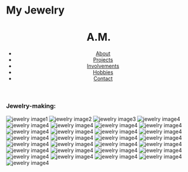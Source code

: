 

# My Jewelry
<link rel="stylesheet" href="stylesAlt.css">
<link href="https://fonts.googleapis.com/css2?family=Berkshire+Swash&display=swap" rel="stylesheet">
<link href="https://fonts.googleapis.com/css2?family=Roboto:ital,wght@0,100;0,300;0,400;0,500;0,700;0,900;1,100;1,300;1,400;1,500;1,700;1,900&display=swap" rel="stylesheet">

<header>
        <div class="header-content">
            <h1>A.M.</h1>
            <div class="vertical-line"></div> <!-- Add vertical line -->
            <nav class="navbar">
                <ul class="nav-links">
                    <li><a href="index.html">About</a></li>
                    <li><a href="projects.html">Projects</a></li>
                    <li><a href="involve.html">Involvements</a></li>
                    <li><a href="hobbies.html">Hobbies</a></li>
                    <li><a href="index.html">Contact</a></li>
                </ul>
            </nav>
        </div>
        <div class="hamburger">
            <div class="line"></div>
            <div class="line"></div>
            <div class="line"></div>
        </div>
    </header>    

<section id="other" class="section">

<div class="hobby">
            <h3>Jewelry-making:</h3>
            <div class="image-gallery">
                <img src="assets\jewelry\techJewelry-0045.png" alt="jewelry image1">
                <img src="assets\jewelry\techJewelry-0046.png" alt="jewelry image2">
                <img src="assets\jewelry\techJewelry-0048.png" alt="jewelry image3">
                <img src="assets\jewelry\techJewelry-0051.png" alt="jewelry image4">
                <img src="assets\jewelry\techJewelry-0052.png" alt="jewelry image4">
                <img src="assets\jewelry\techJewelry-0053.png" alt="jewelry image4">
                <img src="assets\jewelry\techJewelry-0058.png" alt="jewelry image4">
                <img src="assets\jewelry\techJewelry-0059.png" alt="jewelry image4">
                <img src="assets\jewelry\techJewelry-0061.png" alt="jewelry image4">
                <img src="assets\jewelry\techJewelry-0065.png" alt="jewelry image4">
                <img src="assets\jewelry\techJewelry-0066.png" alt="jewelry image4">
                <img src="assets\jewelry\techJewelry-0071.png" alt="jewelry image4">
                <img src="assets\jewelry\techJewelry-0072.png" alt="jewelry image4">
                <img src="assets\jewelry\techJewelry-0074.png" alt="jewelry image4">
                <img src="assets\jewelry\techJewelry-0079.png" alt="jewelry image4">
                <img src="assets\jewelry\techJewelry-0081.png" alt="jewelry image4">
                <img src="assets\jewelry\techJewelry-0086.png" alt="jewelry image4">
                <img src="assets\jewelry\techJewelry-0088.png" alt="jewelry image4">
                <img src="assets\jewelry\techJewelry-0091.png" alt="jewelry image4">
                <img src="assets\jewelry\techJewelry-0094.png" alt="jewelry image4">
                <img src="assets\jewelry\techJewelry-0097.png" alt="jewelry image4">
                <img src="assets\jewelry\techJewelry-0103.png" alt="jewelry image4">
                <img src="assets\jewelry\techJewelry-0104.png" alt="jewelry image4">
                <img src="assets\jewelry\techJewelry-0106.png" alt="jewelry image4">
                <img src="assets\jewelry\techJewelry-0109.png" alt="jewelry image4">
                <img src="assets\jewelry\techJewelry-0113.png" alt="jewelry image4">
                <img src="assets\jewelry\techJewelry-0115.png" alt="jewelry image4">
                <img src="assets\jewelry\techJewelry-0118.png" alt="jewelry image4">
                <img src="assets\jewelry\techJewelry-0120.png" alt="jewelry image4">
                <!-- Add more images for the gallery -->
            </div>
        </div>

</section>

<script src="script.js"></script>
